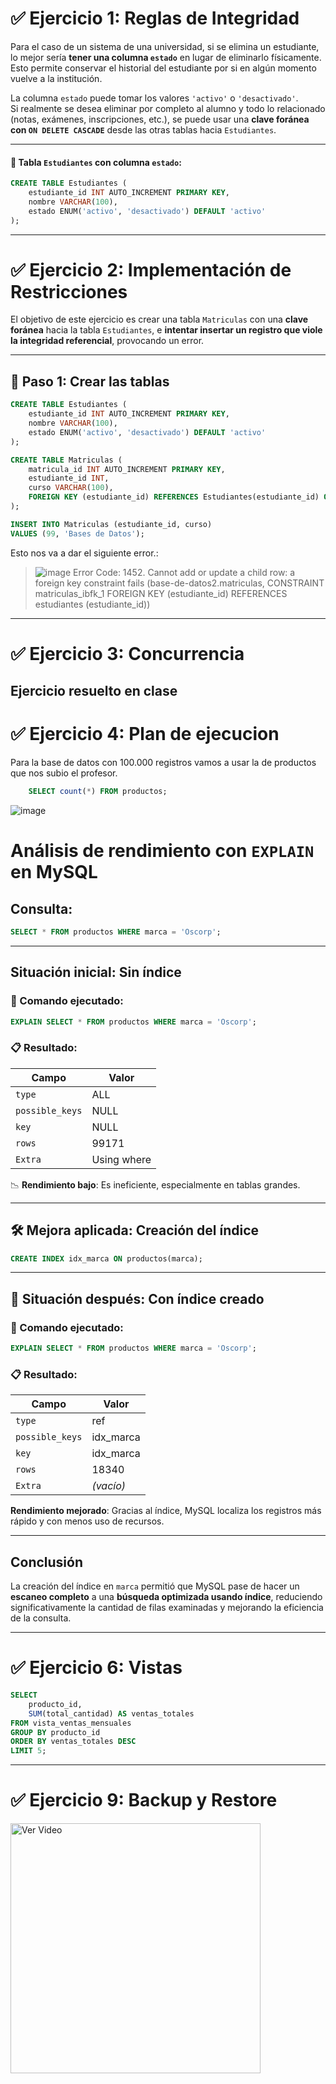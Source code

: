 # ✅ Ejercicio 1: Reglas de Integridad

Para el caso de un sistema de una universidad, si se elimina un estudiante, lo mejor sería **tener una columna `estado`** en lugar de eliminarlo físicamente. Esto permite conservar el historial del estudiante por si en algún momento vuelve a la institución.

La columna `estado` puede tomar los valores `'activo'` o `'desactivado'`.  
Si realmente se desea eliminar por completo al alumno y todo lo relacionado (notas, exámenes, inscripciones, etc.), se puede usar una **clave foránea con `ON DELETE CASCADE`** desde las otras tablas hacia `Estudiantes`.

---


#### 📄 Tabla `Estudiantes` con columna `estado`:

```sql
CREATE TABLE Estudiantes (
    estudiante_id INT AUTO_INCREMENT PRIMARY KEY,
    nombre VARCHAR(100),
    estado ENUM('activo', 'desactivado') DEFAULT 'activo'
);

```


---

# ✅ Ejercicio 2: Implementación de Restricciones

El objetivo de este ejercicio es crear una tabla `Matriculas` con una **clave foránea** hacia la tabla `Estudiantes`, e **intentar insertar un registro que viole la integridad referencial**, provocando un error.

---

## 🧱 Paso 1: Crear las tablas

```sql
CREATE TABLE Estudiantes (
    estudiante_id INT AUTO_INCREMENT PRIMARY KEY,
    nombre VARCHAR(100),
    estado ENUM('activo', 'desactivado') DEFAULT 'activo'
);

CREATE TABLE Matriculas (
    matricula_id INT AUTO_INCREMENT PRIMARY KEY,
    estudiante_id INT,
    curso VARCHAR(100),
    FOREIGN KEY (estudiante_id) REFERENCES Estudiantes(estudiante_id) ON DELETE CASCADE
);
```

```sql
INSERT INTO Matriculas (estudiante_id, curso)
VALUES (99, 'Bases de Datos');
```

Esto nos va a dar el siguiente error.:
> ![image](https://github.com/user-attachments/assets/bffb028c-2954-43a3-8198-5cee9f76118e)
Error Code: 1452. Cannot add or update a child row: a foreign key constraint fails (base-de-datos2.matriculas, CONSTRAINT matriculas_ibfk_1 FOREIGN KEY (estudiante_id) REFERENCES estudiantes (estudiante_id))

---

# ✅ Ejercicio 3: Concurrencia
Ejercicio resuelto en clase
---
# ✅ Ejercicio 4: Plan de ejecucion

Para la base de datos con 100.000 registros vamos a usar la de productos que nos subio el profesor.
```sql
    SELECT count(*) FROM productos;
```
![image](https://github.com/user-attachments/assets/cee7b39e-b408-4741-8a4a-7b985fa043d2)


# Análisis de rendimiento con `EXPLAIN` en MySQL

## Consulta:
```sql
SELECT * FROM productos WHERE marca = 'Oscorp';
```

---

## Situación inicial: **Sin índice**

### 🔎 Comando ejecutado:
```sql
EXPLAIN SELECT * FROM productos WHERE marca = 'Oscorp';
```

### 📋 Resultado:

| Campo         | Valor       |
|---------------|-------------|
| `type`        | ALL         |
| `possible_keys` | NULL     |
| `key`         | NULL        |
| `rows`        | 99171       |
| `Extra`       | Using where |

📉 **Rendimiento bajo**: Es ineficiente, especialmente en tablas grandes.

---

## 🛠 Mejora aplicada: **Creación del índice**
```sql
CREATE INDEX idx_marca ON productos(marca);
```

---

## 🚀 Situación después: **Con índice creado**

### 🔎 Comando ejecutado:
```sql
EXPLAIN SELECT * FROM productos WHERE marca = 'Oscorp';
```

### 📋 Resultado:

| Campo         | Valor         |
|---------------|---------------|
| `type`        | ref           |
| `possible_keys` | idx_marca   |
| `key`         | idx_marca     |
| `rows`        | 18340         |
| `Extra`       | *(vacío)*     |


**Rendimiento mejorado**: Gracias al índice, MySQL localiza los registros más rápido y con menos uso de recursos.

---

##  Conclusión

La creación del índice en `marca` permitió que MySQL pase de hacer un **escaneo completo** a una **búsqueda optimizada usando índice**, reduciendo significativamente la cantidad de filas examinadas y mejorando la eficiencia de la consulta.

---


# ✅ Ejercicio 6: Vistas
```sql
SELECT 
    producto_id, 
    SUM(total_cantidad) AS ventas_totales
FROM vista_ventas_mensuales
GROUP BY producto_id
ORDER BY ventas_totales DESC
LIMIT 5;
```
---
# ✅ Ejercicio 9: Backup y Restore
<a href="https://drive.google.com/file/d/1oiAQmr0HCLfbwzfjGojo1P8ca0gl6n2M/view?usp=sharing" target="_blank">
  <img src="https://media.discordapp.net/attachments/1361782551143776257/1361910135194259557/image.png?ex=68007927&is=67ff27a7&hm=53304a89727d75262f32f75b607c11a6b34b73fa8563d392d958e0705f5f3896&=&format=webp&quality=lossless" alt="Ver Video" width="400"/>
</a>
